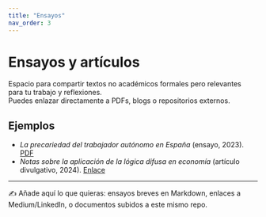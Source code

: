 ```yaml
---
title: "Ensayos"
nav_order: 3
---
```


# Ensayos y artículos

Espacio para compartir textos no académicos formales pero relevantes para tu trabajo y reflexiones.  
Puedes enlazar directamente a PDFs, blogs o repositorios externos.

## Ejemplos
- *La precariedad del trabajador autónomo en España* (ensayo, 2023). [PDF](#)
- *Notas sobre la aplicación de la lógica difusa en economía* (artículo divulgativo, 2024). [Enlace](#)

---

✍️ Añade aquí lo que quieras: ensayos breves en Markdown, enlaces a Medium/LinkedIn, o documentos subidos a este mismo repo.
